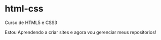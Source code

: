 # html-css
 Curso de HTML5 e CSS3

 Estou Aprendendo a criar sites e agora vou gerenciar meus repositorios!
